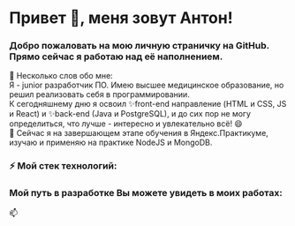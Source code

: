 # Привет 👋, меня зовут Антон! 
### Добро пожаловать на мою личную страничку на GitHub. Прямо сейчас я работаю над её наполнением.

💬 Несколько слов обо мне:  
Я - junior разработчик ПО. Имею высшее медицинское образование, но решил реализовать себя в программировании.  
К сегодняшнему дню я освоил ✨front-end направление (HTML и CSS, JS и React) и ✨back-end (Java и PostgreSQL), 
и до сих пор не могу определиться, что лучше - интересно и увлекательно всё! 😄  
🌱 Сейчас я на завершающем этапе обучения в Яндекс.Практикуме, изучаю и применяю на практике NodeJS и MongoDB.  

### ⚡ Мой стек технологий:  

### Мой путь в разработке Вы можете увидеть в моих работах:


📫
